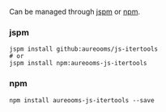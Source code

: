 Can be managed through
[jspm](http://jspm.io)
or [npm](https://github.com/npm/npm).

### jspm
```terminal
jspm install github:aureooms/js-itertools
# or
jspm install npm:aureooms-js-itertools
```

### npm
```terminal
npm install aureooms-js-itertools --save
```
